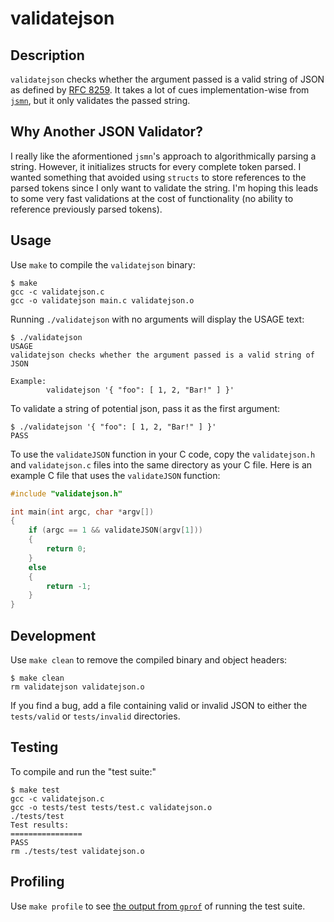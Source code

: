 # validatejson

## Description

`validatejson` checks whether the argument passed is a valid string of JSON
as defined by
[RFC 8259](https://datatracker.ietf.org/doc/html/rfc8259).
It takes a lot of cues implementation-wise from
[`jsmn`](https://github.com/zserge/jsmn), but it only validates the passed string.

## Why Another JSON Validator?

I really like the aformentioned `jsmn`'s approach to algorithmically parsing
a string. However, it initializes structs for every complete token parsed.
I wanted something that avoided using `structs` to store references
to the parsed tokens since I only want to validate the string.
I'm hoping this leads to some very fast validations at the cost of
functionality (no ability to reference previously parsed tokens).

## Usage

Use `make` to compile the `validatejson` binary:

```
$ make
gcc -c validatejson.c
gcc -o validatejson main.c validatejson.o
```

Running `./validatejson` with no arguments will
display the USAGE text:

```
$ ./validatejson 
USAGE
validatejson checks whether the argument passed is a valid string of JSON

Example:
        validatejson '{ "foo": [ 1, 2, "Bar!" ] }'
```

To validate a string of potential json, pass it as the first argument:

```
$ ./validatejson '{ "foo": [ 1, 2, "Bar!" ] }'
PASS
```

To use the `validateJSON` function in your C code, copy the
`validatejson.h` and `validatejson.c` files into the same directory
as your C file. Here is an example C file that uses the `validateJSON`
function:

```c
#include "validatejson.h"

int main(int argc, char *argv[])
{
	if (argc == 1 && validateJSON(argv[1]))
	{
		return 0;
	}
	else
	{
		return -1;
	}
}
```

## Development

Use `make clean` to remove the compiled binary and object headers:

```
$ make clean
rm validatejson validatejson.o
```

If you find a bug, add a file containing valid or invalid JSON
to either the `tests/valid` or `tests/invalid` directories.

## Testing

To compile and run the "test suite:"

```
$ make test
gcc -c validatejson.c
gcc -o tests/test tests/test.c validatejson.o
./tests/test
Test results:
================
PASS
rm ./tests/test validatejson.o
```

## Profiling

Use `make profile` to see 
[the output from `gprof`](https://ftp.gnu.org/old-gnu/Manuals/gprof-2.9.1/html_chapter/gprof_5.html)
of running the test suite.

